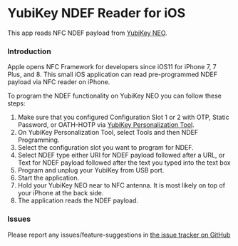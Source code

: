 # YubiKey NDEF Reader for iOS

This app reads NFC NDEF payload from [YubiKey NEO](https://www.yubico.com/products/yubikey-hardware/yubikey-neo/). 

### Introduction

Apple opens NFC Framework for developers since iOS11 for iPhone 7, 7 Plus, and 8. This small iOS application can read pre-programmed NDEF payload via NFC reader on iPhone.

To program the NDEF functionality on YubiKey NEO you can follow these steps:

1. Make sure that you configured Configuration Slot 1 or 2 with OTP, Static Password, or OATH-HOTP via [YubiKey Personalization Tool](https://www.yubico.com/support/knowledge-base/categories/articles/yubikey-personalization-tools/). 
2. On YubiKey Personalization Tool, select Tools and then NDEF Programming.
3. Select the configuration slot you want to program for NDEF.
4. Select NDEF type either URI for NDEF payload followed after a URL, or Text for NDEF payload followed after the text you typed into the text box
5. Program and unplug your YubiKey from USB port.
6. Start the application.
7. Hold your YubiKey NEO near to NFC antenna. It is most likely on top of your iPhone at the back side.
8. The application reads the NDEF payload.

### Issues
Please report any issues/feature-suggestions in [the issue tracker on GitHub](https://github.com/Yubico/ykiosndefreader)